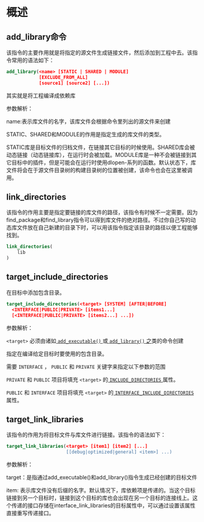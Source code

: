 # 概述









## add_library命令

该指令的主要作用就是将指定的源文件生成链接文件，然后添加到工程中去。该指令常用的语法如下：

```cmake
add_library(<name> [STATIC | SHARED | MODULE]
            [EXCLUDE_FROM_ALL]
            [source1] [source2] [...])
```

其实就是将工程编译成依赖库

参数解析：

name:表示库文件的名字，该库文件会根据命令里列出的源文件来创建

STATIC、SHARED和MODULE的作用是指定生成的库文件的类型。

STATIC库是目标文件的归档文件，在链接其它目标的时候使用。SHARED库会被动态链接（动态链接库），在运行时会被加载。MODULE库是一种不会被链接到其它目标中的插件，但是可能会在运行时使用dlopen-系列的函数。默认状态下，库文件将会在于源文件目录树的构建目录树的位置被创建，该命令也会在这里被调用。



## link_directories

该指令的作用主要是指定要链接的库文件的路径，该指令有时候不一定需要。因为find_package和find_library指令可以得到库文件的绝对路径。不过你自己写的动态库文件放在自己新建的目录下时，可以用该指令指定该目录的路径以便工程能够找到。

```cmake
link_directories(
    lib
)
```







## target_include_directories

在目标中添加包含目录。

```cmake
target_include_directories(<target> [SYSTEM] [AFTER|BEFORE]
  <INTERFACE|PUBLIC|PRIVATE> [items1...]
  [<INTERFACE|PUBLIC|PRIVATE> [items2...] ...])
```

参数解析：

 `<target>` 必须由诸如[ `add_executable()` ](https://runebook.dev/zh-CN/docs/cmake/command/add_executable#command:add_executable)或[ `add_library()` 之](https://runebook.dev/zh-CN/docs/cmake/command/add_library#command:add_library)类的命令创建

指定在编译给定目标时要使用的包含目录。

需要 `INTERFACE` ， `PUBLIC` 和 `PRIVATE` 关键字来指定以下参数的范围

 `PRIVATE` 和 `PUBLIC` 项目将填充 `<target>` 的[ `INCLUDE_DIRECTORIES` ](https://runebook.dev/zh-CN/docs/cmake/prop_tgt/include_directories#prop_tgt:INCLUDE_DIRECTORIES)属性。 

`PUBLIC` 和 `INTERFACE` 项目将填充 `<target>` 的[ `INTERFACE_INCLUDE_DIRECTORIES` ](https://runebook.dev/zh-CN/docs/cmake/prop_tgt/interface_include_directories#prop_tgt:INTERFACE_INCLUDE_DIRECTORIES)属性。



## target_link_libraries

该指令的作用为将目标文件与库文件进行链接。该指令的语法如下：

```cmake
target_link_libraries(<target> [item1] [item2] [...]
                      [[debug|optimized|general] <item>] ...)
```

参数解析：

target：是指通过add_executable()和add_library()指令生成已经创建的目标文件

item: 表示库文件没有后缀的名字。默认情况下，库依赖项是传递的。当这个目标链接到另一个目标时，链接到这个目标的库也会出现在另一个目标的连接线上。这个传递的接口存储在interface_link_libraries的目标属性中，可以通过设置该属性直接重写传递接口。